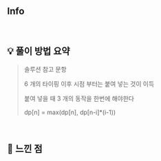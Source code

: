## Info

[](https://www.acmicpc.net/problem/)

<br>

## 💡 풀이 방법 요약

> 솔루션 참고 문항
> 
> 6 개의 타이핑 이후 시점 부터는 붙여 넣는 것이 이득
> 
> 붙여 넣을 때 3 개의 동작을 한번에 해야한다
> 
> dp[n] = max(dp[n], dp[n-i]*(i-1))


<br>

## 🙂 느낀 점
